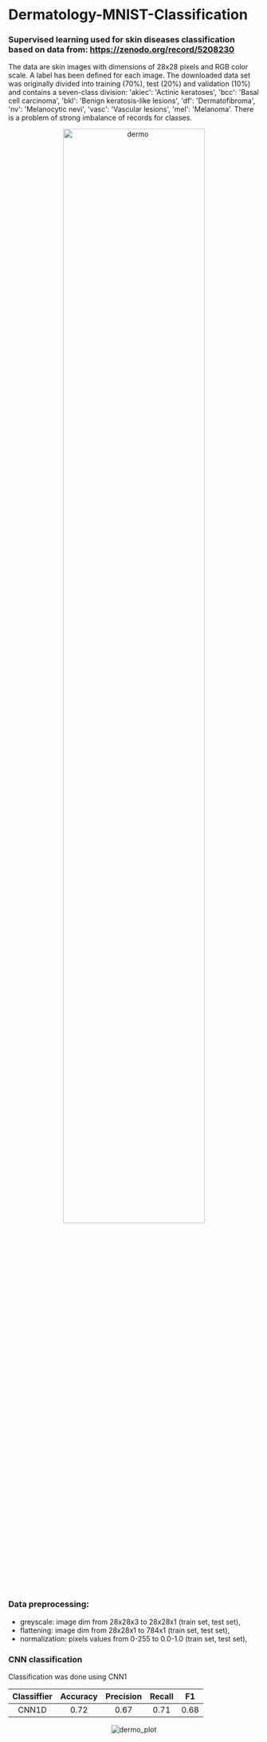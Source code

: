 # Dermatology-MNIST-Classification
### Supervised learning used for skin diseases classification based on data from: https://zenodo.org/record/5208230
The data are skin images with dimensions of 28x28 pixels and RGB color scale. A label has been defined for each image. The downloaded data set was originally divided into training (70%), test (20%) and validation (10%) and contains a seven-class division: 'akiec': 'Actinic keratoses', 'bcc': 'Basal cell carcinoma', 'bkl': 'Benign keratosis-like lesions', 'df': 'Dermatofibroma', 'nv': 'Melanocytic nevi', 'vasc': 'Vascular lesions', 'mel': 'Melanoma'. There is a problem of strong imbalance of records for classes.


<p align="center">
  <img src="https://github.com/PatrykSpierewka/Dermatology-MNIST-Classification/assets/101202344/8850706e-5773-49cc-b167-3db63d52237b" alt="dermo" style="width: 75%; height: auto;">
</p>

### Data preprocessing:
- greyscale: image dim from 28x28x3 to 28x28x1 (train set, test set),
- flattening: image dim from 28x28x1 to 784x1 (train set, test set),
- normalization: pixels values from 0-255 to 0.0-1.0 (train set, test set),

### CNN classification
Classification was done using CNN1

<div align="center">

| **Classiffier** | **Accuracy** | **Precision** | **Recall** | **F1** |
|:---------------:|:------------:|:-------------:|:----------:|:------:|
|       CNN1D     |     0.72     |      0.67     |    0.71    |  0.68  |

</div>
<div align="center">

![dermo_plot](https://github.com/PatrykSpierewka/Dermatology-MNIST-Classification/assets/101202344/401c443e-3091-4986-b79f-5e4a202ed9dc)

</div>
